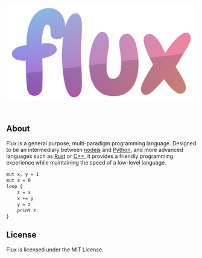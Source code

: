 <div align="center">
  <br />
  <p>
    <a href="https://flux.skzr.dev"><img src="./assets/logo.png" width="546" alt="flux" /></a>
  </p>
  <br />
</div>

## About

Flux is a general purpose, multi-paradigm programming language. Designed to be an intermediary between [nodejs](https://nodejs.org) and [Python](https://python.org), and more advanced languages such as [Rust](https://www.rust-lang.org/) or [C++](https://en.wikipedia.org/wiki/C%2B%2B), it provides a friendly programming experience while maintaining the speed of a low-level language.

```text
mut x, y = 1
mut z = 0
loop {
    z = x
    x += y
    y = z
    print z
}
```

## License

Flux is licensed under the MIT License.
